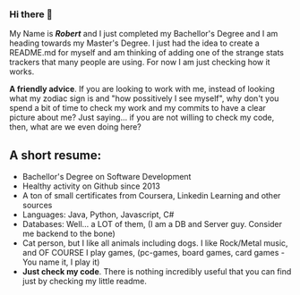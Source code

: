 ### Hi there 👋

My Name is ***Robert*** and I just completed my Bachellor's Degree and I am heading towards my Master's Degree. I just had the idea to create a README.md for myself and am thinking of adding one of the strange stats trackers that many people are using. For now I am just checking how it works.

**A friendly advice**. If you are looking to work with me, instead of looking what my zodiac sign is and "how possitively I see myself", why don't you spend a bit of time to check my work and my commits to have a clear picture about me? Just saying... if you are not willing to check my code, then, what are we even doing here?

## A short resume: ##
 - Bachellor's Degree on Software Development
 - Healthy activity on Github since 2013
 - A ton of small certificates from Coursera, Linkedin Learning and other sources
 - Languages: Java, Python, Javascript, C#
 - Databases: Well... a LOT of them, (I am a DB and Server guy. Consider me backend to the bone)
 - Cat person, but I like all animals including dogs. I like Rock/Metal music, and OF COURSE I play games, (pc-games, board games, card games - You name it, I play it)
 - **Just check my code**. There is nothing incredibly useful that you can find just by checking my little readme.

